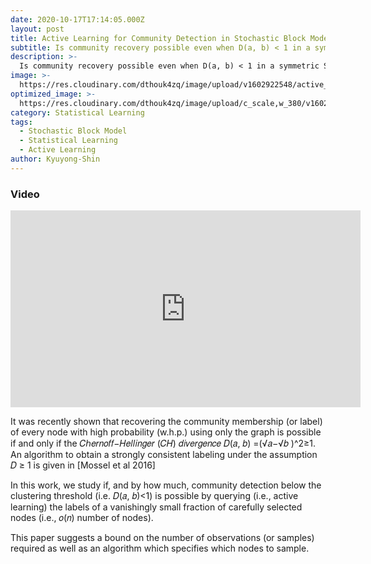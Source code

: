 ```yaml
---
date: 2020-10-17T17:14:05.000Z
layout: post
title: Active Learning for Community Detection in Stochastic Block Models
subtitle: Is community recovery possible even when D(a, b) < 1 in a symmetric SBM environment?
description: >-
  Is community recovery possible even when D(a, b) < 1 in a symmetric SBM environment?
image: >-
  https://res.cloudinary.com/dthouk4zq/image/upload/v1602922548/active_iigsos.png
optimized_image: >-
  https://res.cloudinary.com/dthouk4zq/image/upload/c_scale,w_380/v1602922548/active_iigsos.png
category: Statistical Learning
tags:
  - Stochastic Block Model
  - Statistical Learning
  - Active Learning
author: Kyuyong-Shin
---
```


### Video 
<iframe width="560" height="315" src="https://www.youtube.com/embed/pRl08WcIWKo" frameborder="0" allow="accelerometer; autoplay; clipboard-write; encrypted-media; gyroscope; picture-in-picture" allowfullscreen></iframe>

It was recently shown that recovering the community membership (or label) of every node with high probability (w.h.p.) using only the graph is possible if and only if the 𝐶ℎ𝑒𝑟𝑛𝑜𝑓𝑓−𝐻𝑒𝑙𝑙𝑖𝑛𝑔𝑒𝑟 (𝐶𝐻) 𝑑𝑖𝑣𝑒𝑟𝑔𝑒𝑛𝑐𝑒 𝐷(𝑎, 𝑏) =(√𝑎−√𝑏 )^2≥1. An algorithm to obtain a strongly consistent labeling under the assumption 𝐷 ≥ 1 is given in [Mossel et al 2016]

In this work, we study if, and by how much, community detection below the clustering threshold (i.e. 𝐷(𝑎, 𝑏)<1) is possible by querying (i.e., active learning) the labels of a vanishingly small fraction of carefully selected nodes (i.e., 𝑜(𝑛) number of nodes).

This paper suggests a bound on the number of observations (or samples) required as well as an algorithm which specifies which nodes to sample.